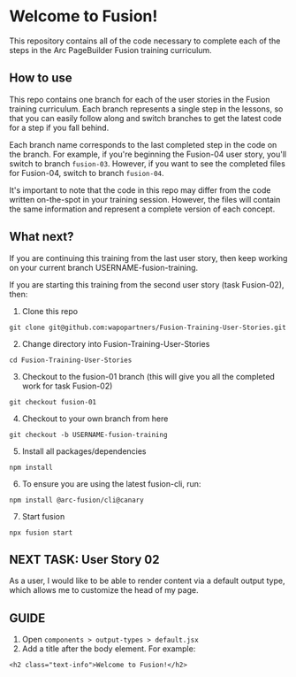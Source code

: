 # Welcome to Fusion!

This repository contains all of the code necessary to complete each of the steps in the Arc PageBuilder Fusion training curriculum.

## How to use
This repo contains one branch for each of the user stories in the Fusion training curriculum. Each branch represents a single step in the lessons, so that you can easily follow along and switch branches to get the latest code for a step if you fall behind.

Each branch name corresponds to the last completed step in the code on the branch. For example, if you're beginning the Fusion-04 user story, you'll switch to branch `fusion-03`. However, if you want to see the completed files for Fusion-04, switch to branch `fusion-04`.

It's important to note that the code in this repo may differ from the code written on-the-spot in your training session. However, the files will contain the same information and represent a complete version of each concept.

## What next?
If you are continuing this training from the last user story, then keep working on your current branch USERNAME-fusion-training.

If you are starting this training from the second user story (task Fusion-02), then:

1. Clone this repo
```
git clone git@github.com:wapopartners/Fusion-Training-User-Stories.git
```

2. Change directory into Fusion-Training-User-Stories
```
cd Fusion-Training-User-Stories
```

3. Checkout to the fusion-01 branch (this will give you all the completed work for task Fusion-02)
```
git checkout fusion-01
```

4. Checkout to your own branch from here
```
git checkout -b USERNAME-fusion-training
```

5. Install all packages/dependencies
```
npm install
```

6. To ensure you are using the latest fusion-cli, run:
```
npm install @arc-fusion/cli@canary
```

7. Start fusion
```
npx fusion start
```


## NEXT TASK: User Story 02
As a user, I would like to be able to render content via a default output type, which allows me to customize the head of my page.

## GUIDE
1. Open `components > output-types > default.jsx`
2. Add a title after the body element. For example:
```
<h2 class="text-info">Welcome to Fusion!</h2>
```